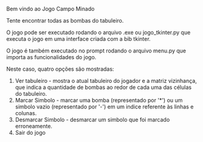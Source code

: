 Bem vindo ao Jogo Campo Minado

Tente encontrar todas as bombas do tabuleiro.

O jogo pode ser executado rodando o arquivo .exe ou jogo_tkinter.py que executa o jogo em uma interface criada com a bib tkinter.

O jogo é também executado no prompt rodando o arquivo menu.py que importa as funcionalidades do jogo.

Neste caso, quatro opções são mostradas:
  1) Ver tabuleiro - mostra o atual tabuleiro do jogador e a matriz vizinhança, que indica a quantidade de bombas ao redor de cada uma das células do tabuleiro.
  2) Marcar Simbolo - marcar uma bomba (representado por '*') ou um simbolo vazio (representado por '-') em um indice referente às linhas e colunas.
  3) Desmarcar Simbolo - desmarcar um simbolo que foi marcado erroneamente.
  4) Sair do jogo

